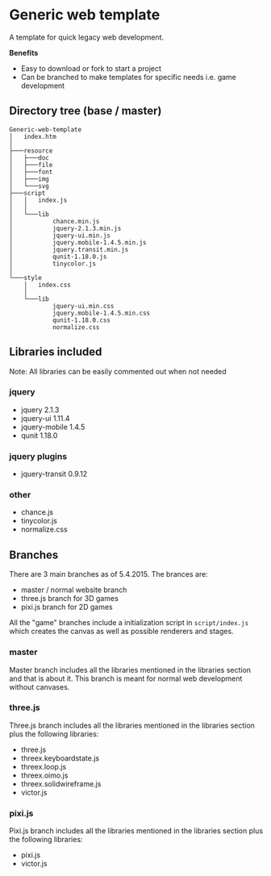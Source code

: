 # Generic web template
A template for quick legacy web development.

**Benefits**

* Easy to download or fork to start a project
* Can be branched to make templates for specific needs i.e. game development

## Directory tree (base / master)

```
Generic-web-template
│   index.htm
│
├───resource
│   ├───doc
│   ├───file
│   ├───font
│   ├───img
│   └───svg
├───script
│   │   index.js
│   │
│   └───lib
│           chance.min.js
│           jquery-2.1.3.min.js
│           jquery-ui.min.js
│           jquery.mobile-1.4.5.min.js
│           jquery.transit.min.js
│           qunit-1.18.0.js
│           tinycolor.js
│
└───style
    │   index.css
    │
    └───lib
            jquery-ui.min.css
            jquery.mobile-1.4.5.min.css
            qunit-1.18.0.css
            normalize.css
```


## Libraries included

Note: All libraries can be easily commented out when not needed

### jquery

* jquery 2.1.3
* jquery-ui 1.11.4
* jquery-mobile 1.4.5
* qunit 1.18.0

### jquery plugins

* jquery-transit 0.9.12

### other

* chance.js
* tinycolor.js
* normalize.css


## Branches

There are 3 main branches as of 5.4.2015. The brances are:

* master / normal website branch
* three.js branch for 3D games
* pixi.js branch for 2D games

All the "game" branches include a initialization script in `script/index.js` which creates the canvas as well as possible renderers and stages.

### master

Master branch includes all the libraries mentioned in the libraries section and that is about it. This branch is meant for normal web development without canvases.

### three.js

Three.js branch includes all the libraries mentioned in the libraries section plus the following libraries:

* three.js
* threex.keyboardstate.js
* threex.loop.js
* threex.oimo.js
* threex.solidwireframe.js
* victor.js

### pixi.js

Pixi.js branch includes all the libraries mentioned in the libraries section plus the following libraries:

* pixi.js
* victor.js
